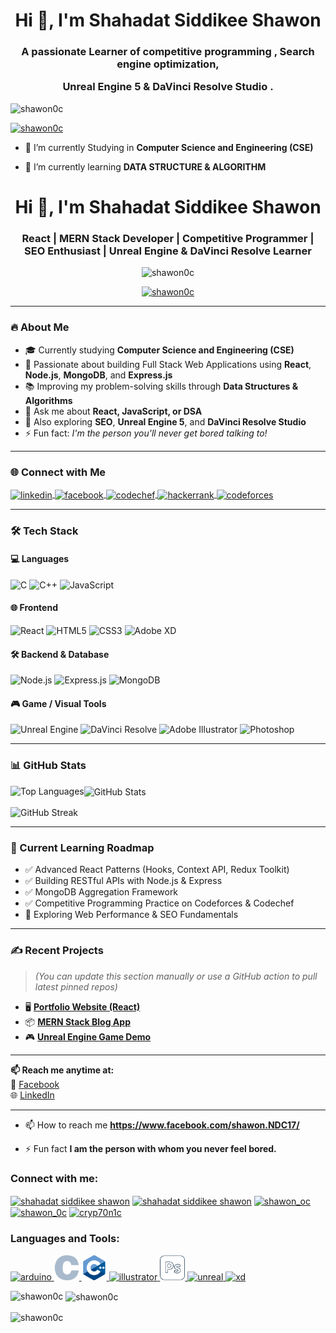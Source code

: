 
<h1 align="center">Hi 👋, I'm Shahadat Siddikee Shawon </h1>
<h3 align="center">A passionate Learner of competitive programming , Search engine optimization,
  
  Unreal Engine 5 & DaVinci Resolve Studio . </h3>


<p align="left"> <img src="https://komarev.com/ghpvc/?username=shawon0c&label=Profile%20views&color=0e75b6&style=flat" alt="shawon0c" /> </p>

<p align="left"> <a href="https://github.com/ryo-ma/github-profile-trophy"><img src="https://github-profile-trophy.vercel.app/?username=shawon0c" alt="shawon0c" /></a> </p>

- 🔭 I’m currently Studying in **Computer Science and Engineering (CSE)**

- 🌱 I’m currently learning **DATA STRUCTURE & ALGORITHM**

<h1 align="center">Hi 👋, I'm Shahadat Siddikee Shawon</h1>
<h3 align="center">React | MERN Stack Developer | Competitive Programmer | SEO Enthusiast | Unreal Engine & DaVinci Resolve Learner</h3>

<p align="center">
  <img src="https://komarev.com/ghpvc/?username=shawon0c&label=Profile%20views&color=0e75b6&style=flat" alt="shawon0c" />
</p>

<p align="center">
  <a href="https://github.com/ryo-ma/github-profile-trophy">
    <img src="https://github-profile-trophy.vercel.app/?username=shawon0c&theme=gruvbox" alt="shawon0c" />
  </a>
</p>

---

### 🔥 About Me

- 🎓 Currently studying **Computer Science and Engineering (CSE)**
- 🚀 Passionate about building Full Stack Web Applications using **React**, **Node.js**, **MongoDB**, and **Express.js**
- 📚 Improving my problem-solving skills through **Data Structures & Algorithms**
- 💬 Ask me about **React, JavaScript, or DSA**
- 🎯 Also exploring **SEO**, **Unreal Engine 5**, and **DaVinci Resolve Studio**
- ⚡ Fun fact: *I'm the person you'll never get bored talking to!*

---

### 🌐 Connect with Me

<p align="left">
  <a href="https://linkedin.com/in/shahadat siddikee shawon" target="blank">
    <img align="center" src="https://cdn.jsdelivr.net/npm/simple-icons@v3/icons/linkedin.svg" alt="linkedin" height="30" width="40" />
  </a>
  <a href="https://www.facebook.com/shawon.NDC17/" target="blank">
    <img align="center" src="https://cdn.jsdelivr.net/npm/simple-icons@v3/icons/facebook.svg" alt="facebook" height="30" width="40" />
  </a>
  <a href="https://www.codechef.com/users/shawon_oc" target="blank">
    <img align="center" src="https://cdn.jsdelivr.net/npm/simple-icons@v3/icons/codechef.svg" alt="codechef" height="30" width="40" />
  </a>
  <a href="https://www.hackerrank.com/shawon_0c" target="blank">
    <img align="center" src="https://cdn.jsdelivr.net/npm/simple-icons@v3/icons/hackerrank.svg" alt="hackerrank" height="30" width="40" />
  </a>
  <a href="https://codeforces.com/profile/cryp70n1c" target="blank">
    <img align="center" src="https://cdn.jsdelivr.net/npm/simple-icons@v3/icons/codeforces.svg" alt="codeforces" height="30" width="40" />
  </a>
</p>

---

### 🛠️ Tech Stack

#### 💻 Languages
![C](https://img.shields.io/badge/C-00599C?style=flat&logo=c&logoColor=white)
![C++](https://img.shields.io/badge/C++-00599C?style=flat&logo=cplusplus&logoColor=white)
![JavaScript](https://img.shields.io/badge/JavaScript-F7DF1E?style=flat&logo=javascript&logoColor=black)

#### 🌐 Frontend
![React](https://img.shields.io/badge/React-20232A?style=flat&logo=react&logoColor=61DAFB)
![HTML5](https://img.shields.io/badge/HTML5-E34F26?style=flat&logo=html5&logoColor=white)
![CSS3](https://img.shields.io/badge/CSS3-1572B6?style=flat&logo=css3&logoColor=white)
![Adobe XD](https://img.shields.io/badge/AdobeXD-470137?style=flat&logo=adobe-xd&logoColor=white)

#### 🛠 Backend & Database
![Node.js](https://img.shields.io/badge/Node.js-339933?style=flat&logo=node.js&logoColor=white)
![Express.js](https://img.shields.io/badge/Express.js-000000?style=flat&logo=express&logoColor=white)
![MongoDB](https://img.shields.io/badge/MongoDB-4EA94B?style=flat&logo=mongodb&logoColor=white)

#### 🎮 Game / Visual Tools
![Unreal Engine](https://img.shields.io/badge/Unreal-0E1128?style=flat&logo=unrealengine&logoColor=white)
![DaVinci Resolve](https://img.shields.io/badge/DaVinci%20Resolve-000000?style=flat&logo=daVinci-resolve&logoColor=white)
![Adobe Illustrator](https://img.shields.io/badge/Illustrator-FF9A00?style=flat&logo=adobe-illustrator&logoColor=white)
![Photoshop](https://img.shields.io/badge/Photoshop-31A8FF?style=flat&logo=adobe-photoshop&logoColor=white)

---

### 📊 GitHub Stats

<p>
  <img align="left" src="https://github-readme-stats.vercel.app/api/top-langs/?username=shawon0c&layout=compact&theme=github_dark" alt="Top Languages" />
</p>

<p>
  <img align="center" src="https://github-readme-stats.vercel.app/api?username=shawon0c&show_icons=true&theme=github_dark" alt="GitHub Stats" />
</p>

<p>
  <img align="center" src="https://github-readme-streak-stats.herokuapp.com/?user=shawon0c&theme=github-dark" alt="GitHub Streak" />
</p>

---

### 🧠 Current Learning Roadmap

- ✅ Advanced React Patterns (Hooks, Context API, Redux Toolkit)
- ✅ Building RESTful APIs with Node.js & Express
- ✅ MongoDB Aggregation Framework
- ✅ Competitive Programming Practice on Codeforces & Codechef
- 🚧 Exploring Web Performance & SEO Fundamentals

---

### ✍️ Recent Projects

> *(You can update this section manually or use a GitHub action to pull latest pinned repos)*

- 🖥️ **[Portfolio Website (React)](https://github.com/shawon0c/your-portfolio-link)**
- 📦 **[MERN Stack Blog App](https://github.com/shawon0c/your-blog-link)**
- 🎮 **[Unreal Engine Game Demo](https://github.com/shawon0c/your-unreal-link)**

---

**📫 Reach me anytime at:**  
📍 [Facebook](https://www.facebook.com/shawon.NDC17/)  
🌐 [LinkedIn](https://linkedin.com/in/shahadat-siddikee-shawon)

---
- 📫 How to reach me **https://www.facebook.com/shawon.NDC17/**

- ⚡ Fun fact **I am the person with whom you never feel bored.**

<h3 align="left">Connect with me:</h3>
<p align="left">
<a href="https://linkedin.com/in/shahadat siddikee shawon" target="blank"><img align="center" src="https://raw.githubusercontent.com/rahuldkjain/github-profile-readme-generator/master/src/images/icons/Social/linked-in-alt.svg" alt="shahadat siddikee shawon" height="30" width="40" /></a>
<a href="https://fb.com/shahadat siddikee shawon" target="blank"><img align="center" src="https://raw.githubusercontent.com/rahuldkjain/github-profile-readme-generator/master/src/images/icons/Social/facebook.svg" alt="shahadat siddikee shawon" height="30" width="40" /></a>
<a href="https://www.codechef.com/users/shawon_oc" target="blank"><img align="center" src="https://cdn.jsdelivr.net/npm/simple-icons@3.1.0/icons/codechef.svg" alt="shawon_oc" height="30" width="40" /></a>
<a href="https://www.hackerrank.com/shawon_0c" target="blank"><img align="center" src="https://raw.githubusercontent.com/rahuldkjain/github-profile-readme-generator/master/src/images/icons/Social/hackerrank.svg" alt="shawon_0c" height="30" width="40" /></a>
<a href="https://codeforces.com/profile/cryp70n1c" target="blank"><img align="center" src="https://raw.githubusercontent.com/rahuldkjain/github-profile-readme-generator/master/src/images/icons/Social/codeforces.svg" alt="cryp70n1c" height="30" width="40" /></a>
</p>

<h3 align="left">Languages and Tools:</h3>
<p align="left"> <a href="https://www.arduino.cc/" target="_blank" rel="noreferrer"> <img src="https://cdn.worldvectorlogo.com/logos/arduino-1.svg" alt="arduino" width="40" height="40"/> </a> <a href="https://www.cprogramming.com/" target="_blank" rel="noreferrer"> <img src="https://raw.githubusercontent.com/devicons/devicon/master/icons/c/c-original.svg" alt="c" width="40" height="40"/> </a> <a href="https://www.w3schools.com/cpp/" target="_blank" rel="noreferrer"> <img src="https://raw.githubusercontent.com/devicons/devicon/master/icons/cplusplus/cplusplus-original.svg" alt="cplusplus" width="40" height="40"/> </a> <a href="https://www.adobe.com/in/products/illustrator.html" target="_blank" rel="noreferrer"> <img src="https://www.vectorlogo.zone/logos/adobe_illustrator/adobe_illustrator-icon.svg" alt="illustrator" width="40" height="40"/> </a> <a href="https://www.photoshop.com/en" target="_blank" rel="noreferrer"> <img src="https://raw.githubusercontent.com/devicons/devicon/master/icons/photoshop/photoshop-line.svg" alt="photoshop" width="40" height="40"/> </a> <a href="https://unrealengine.com/" target="_blank" rel="noreferrer"> <img src="https://raw.githubusercontent.com/kenangundogan/fontisto/036b7eca71aab1bef8e6a0518f7329f13ed62f6b/icons/svg/brand/unreal-engine.svg" alt="unreal" width="40" height="40"/> </a> <a href="https://www.adobe.com/products/xd.html" target="_blank" rel="noreferrer"> <img src="https://cdn.worldvectorlogo.com/logos/adobe-xd.svg" alt="xd" width="40" height="40"/> </a> </p>

<p><img align="left" src="https://github-readme-stats.vercel.app/api/top-langs?username=shawon0c&show_icons=true&locale=en&layout=compact" alt="shawon0c" /></p>

<p>&nbsp;<img align="center" src="https://github-readme-stats.vercel.app/api?username=shawon0c&show_icons=true&locale=en" alt="shawon0c" /></p>

<p><img align="center" src="https://github-readme-streak-stats.herokuapp.com/?user=shawon0c&" alt="shawon0c" /></p>




